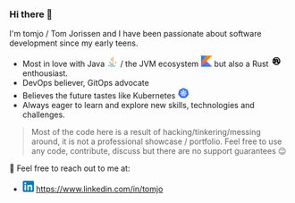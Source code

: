 ### Hi there 👋

I'm tomjo / Tom Jorissen and I have been passionate about software development since my early teens.

- Most in love with Java <img src="https://raw.githubusercontent.com/tomjo/tomjo/master/img/java.svg" alt="" height="20"> / the JVM ecosystem <img src="https://raw.githubusercontent.com/tomjo/tomjo/master/img/kotlin.svg" alt="" height="20"> but also a Rust <img src="https://raw.githubusercontent.com/tomjo/tomjo/master/img/rust.svg" alt="" height="20"> enthousiast.
- DevOps believer, GitOps advocate
- Believes the future tastes like Kubernetes <img src="https://raw.githubusercontent.com/tomjo/tomjo/master/img/kubernetes.svg" alt="" height="20">
- Always eager to learn and explore new skills, technologies and challenges. 

> Most of the code here is a result of hacking/tinkering/messing around, it is not a professional showcase / portfolio. Feel free to use any code, contribute, discuss but there are no support guarantees 😉

💬 Feel free to reach out to me at:
- <img src="https://raw.githubusercontent.com/tomjo/tomjo/master/img/linkedin.svg" alt="" height="20"> https://www.linkedin.com/in/tomjo
